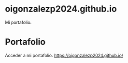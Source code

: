 # oigonzalezp2024.github.io
Mi portafolio.

# Portafolio
Acceder a mi portafolio.
https://oigonzalezp2024.github.io/